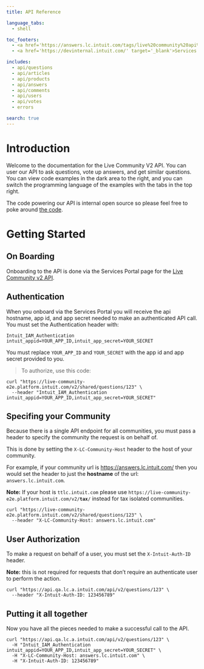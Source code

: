 ```yaml
---
title: API Reference

language_tabs:
  - shell

toc_footers:
  - <a href='https://answers.lc.intuit.com/tags/live%20community%20api%20v2'>Community</a>
  - <a href='https://devinternal.intuit.com/' target='_blank'>Services Portal</a>

includes:
  - api/questions
  - api/articles
  - api/products
  - api/answers
  - api/comments
  - api/users
  - api/votes
  - errors

search: true
---
```


# Introduction

Welcome to the documentation for the Live Community V2 API. You can user our API to ask questions, vote up answers, and get similar questions.
You can view code examples in the dark area to the right, and you can switch the programming language of the examples with the tabs in the top right.

The code powering our API is internal open source so please feel free to poke around [the code](https://github.intuit.com/LiveCommunity/live_community).

# Getting Started

## On Boarding

Onboarding to the API is done via the Services Portal page for the [Live Community v2 API](https://devinternal.intuit.com/index.html#/main/doc/ljo2/overview).

## Authentication

When you onboard via the Services Portal you will receive the api hostname, app id, and app secret needed to make an authenticated API call.
You must set the Authentication header with:

`Intuit_IAM_Authentication intuit_appid=YOUR_APP_ID,intuit_app_secret=YOUR_SECRET`

<aside class="notice">
You must replace <code>YOUR_APP_ID</code> and <code>YOUR_SECRET</code> with the app id and app secret provided to you.
</aside>


> To authorize, use this code:

```shell
curl "https://live-community-e2e.platform.intuit.com/v2/shared/questions/123" \
  --header "Intuit_IAM_Authentication intuit_appid=YOUR_APP_ID,intuit_app_secret=YOUR_SECRET"
```

## Specifing your Community
Because there is a single API endpoint for all communities, you must pass a header to specify the community the request is on behalf of.

This is done by setting the `X-LC-Community-Host` header to the host of your community.

For example, if your community url is https://answers.lc.intuit.com/ then you would set the header to just the **hostname** of the url: `answers.lc.intuit.com`.

<aside class="success">
<b>Note:</b> If your host is <code>ttlc.intuit.com</code> please use <code>https://live-community-e2e.platform.intuit.com/v2/<b>tax</b>/</code> instead for tax isolated communities.
</aside>

```shell
curl "https://live-community-e2e.platform.intuit.com/v2/shared/questions/123" \
  --header "X-LC-Community-Host: answers.lc.intuit.com"
```

## User Authorization
To make a request on behalf of a user, you must set the `X-Intuit-Auth-ID` header.

**Note:** this is not required for requests that don’t require an authenticate user to perform the action.

```shell
curl "https://api.qa.lc.a.intuit.com/api/v2/questions/123" \
  --header "X-Intuit-Auth-ID: 123456789"
```

## Putting it all together
Now you have all the pieces needed to make a successful call to the API.

```shell
curl "https://api.qa.lc.a.intuit.com/api/v2/questions/123" \
  -H "Intuit_IAM_Authentication intuit_appid=YOUR_APP_ID,intuit_app_secret=YOUR_SECRET" \
  -H "X-LC-Community-Host: answers.lc.intuit.com" \
  -H "X-Intuit-Auth-ID: 123456789"
```

